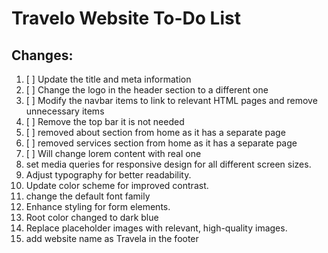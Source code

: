 # Travelo Website To-Do List

##  Changes:
1. [ ] Update the title and meta information
2. [ ] Change the logo in the header section to a different one
3. [ ] Modify the navbar items to link to relevant HTML pages and remove unnecessary items
4. [ ] Remove the top bar it is not needed
5. [ ] removed about section from home as it has a separate page
6. [ ] removed services section from home as it has a separate page
7. [ ] Will change lorem content with real one
8. set media queries for responsive design for all different screen sizes.
9. Adjust typography for better readability.
10. Update color scheme for improved contrast.
11. change the default font family
12. Enhance styling for form elements.
13. Root color changed to dark blue
14. Replace placeholder images with relevant, high-quality images.
15. add website name as Travela  in the footer 
